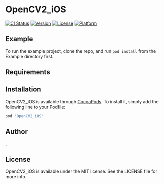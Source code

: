 # OpenCV2_iOS

[![CI Status](https://img.shields.io/travis//OpenCV2_iOS.svg?style=flat)](https://travis-ci.org//OpenCV2_iOS)
[![Version](https://img.shields.io/cocoapods/v/OpenCV2_iOS.svg?style=flat)](https://cocoapods.org/pods/OpenCV2_iOS)
[![License](https://img.shields.io/cocoapods/l/OpenCV2_iOS.svg?style=flat)](https://cocoapods.org/pods/OpenCV2_iOS)
[![Platform](https://img.shields.io/cocoapods/p/OpenCV2_iOS.svg?style=flat)](https://cocoapods.org/pods/OpenCV2_iOS)

## Example

To run the example project, clone the repo, and run `pod install` from the Example directory first.

## Requirements

## Installation

OpenCV2_iOS is available through [CocoaPods](https://cocoapods.org). To install
it, simply add the following line to your Podfile:

```ruby
pod 'OpenCV2_iOS'
```

## Author

, 

## License

OpenCV2_iOS is available under the MIT license. See the LICENSE file for more info.
